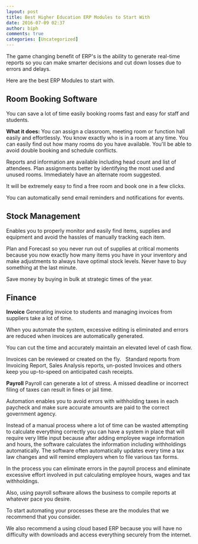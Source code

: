 ```yaml
---
layout: post
title: Best Higher Education ERP Modules to Start With 
date: 2016-07-09 02:37
author: biph
comments: true
categories: [Uncategorized]
---
```

The game changing benefit of ERP's is the ability to generate real-time reports so you can make smarter decisions and cut down losses due to errors and delays.

Here are the best ERP Modules to start with.

## Room Booking Software 
You can save a lot of time easily booking rooms fast and easy for staff and students. 

**What it does:** You can assign a classroom, meeting room or function hall easily and effortlessly. You know exactly who is in a room at any time. You can easily find out how many rooms do you have available. You'll be able to avoid double booking and schedule conflicts.

Reports and information are available including head count and list of attendees. Plan assignments better by identifying the most used and unused rooms. Immediately have an alternate room suggested. 

It will be extremely easy to find a free room and book one in a few clicks.

You can automatically send email reminders and notifications for events.

## Stock Management 
Enables you to properly monitor and easily find items, supplies and equipment and avoid the hassles of manually tracking each item. 

Plan and Forecast so you never run out of supplies at critical moments because you now exactly how many items you have in your inventory and make adjustments to always have optimal stock levels. Never have to buy something at the last minute.

Save money by buying in bulk at strategic times of the year. 

## Finance
**Invoice**
Generating invoice to students and managing invoices from suppliers take a lot of time.

When you automate the system, excessive editing is eliminated and errors are reduced when invoices are automatically generated.

You can cut the time and accurately maintain an elevated level of cash flow. 

Invoices can be reviewed or created on the fly.
 
Standard reports from Invoicing Report, Sales Analysis reports, un-posted Invoices and others keep you up-to-speed on anticipated cash receipts.
	
**Payroll**
Payroll can generate a lot of stress.  A missed deadline or incorrect filing of taxes can result in fines or jail time. 

Automation enables you to avoid errors with withholding taxes in each paycheck and make sure accurate amounts are paid to the correct government agency.

Instead of a manual process where a lot of time can be wasted attempting to calculate everything correctly you can have a system in place that will require very little input because after adding employee wage information and hours, the software calculates the information including withholdings automatically. The software often automatically updates every time a tax law changes and will remind employers when to file various tax forms.

In the process you can eliminate errors in the payroll process and eliminate excessive effort involved in put calculating employee hours, wages and tax withholdings.

Also, using payroll software allows the business to compile reports at whatever pace you desire.

To start automating your processes these are the modules that we recommend that you consider. 

We also recommend a using cloud based ERP because you will have no difficulty with downloads and access everything securely from the internet.
